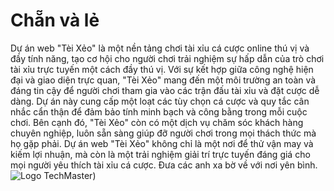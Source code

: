 # Chẵn và lẻ
Dự án web "Tèi Xẻo" là một nền tảng chơi tài xỉu cá cược online thú vị và đầy tính năng, tạo cơ hội cho người chơi trải nghiệm sự hấp dẫn của trò chơi tài xỉu trực tuyến một cách đầy thú vị. Với sự kết hợp giữa công nghệ hiện đại và giao diện trực quan, "Tèi Xẻo" mang đến một môi trường an toàn và đáng tin cậy để người chơi tham gia vào các trận đấu tài xỉu và đặt cược dễ dàng. Dự án này cung cấp một loạt các tùy chọn cá cược và quy tắc cân nhắc cẩn thận để đảm bảo tính minh bạch và công bằng trong mỗi cuộc chơi. Bên cạnh đó, "Tèi Xẻo" còn có một dịch vụ chăm sóc khách hàng chuyên nghiệp, luôn sẵn sàng giúp đỡ người chơi trong mọi thách thức mà họ gặp phải. Dự án web "Tèi Xẻo" không chỉ là một nơi để thử vận may và kiếm lợi nhuận, mà còn là một trải nghiệm giải trí trực tuyến đáng giá cho mọi người yêu thích tài xỉu cá cược.
Đưa các anh xa bờ về với nơi yên bình.
![Logo TechMaster](https://d19rcx7q9ctfd3.cloudfront.net/cmsdemo/_files/luat-choi/game-tai-xiu/luat-choi-tai-xiu.jpg))
